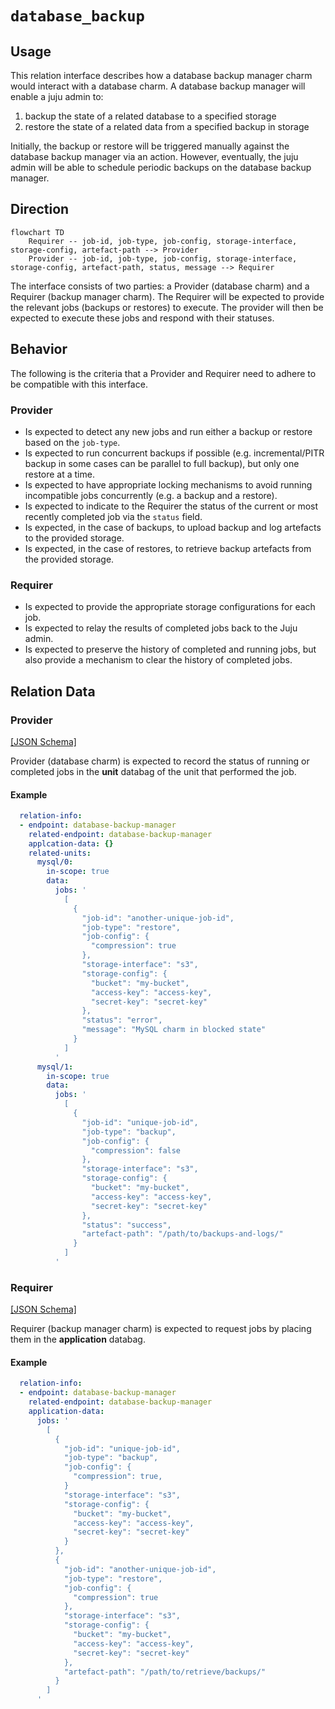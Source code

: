 # `database_backup`

## Usage

This relation interface describes how a database backup manager charm would interact with a database charm. A database backup manager will enable a juju admin to:

1. backup the state of a related database to a specified storage
1. restore the state of a related data from a specified backup in storage

Initially, the backup or restore will be triggered manually against the database backup manager via an action. However, eventually, the juju admin will be able to schedule periodic backups on the database backup manager.

## Direction

```mermaid
flowchart TD
    Requirer -- job-id, job-type, job-config, storage-interface, storage-config, artefact-path --> Provider
    Provider -- job-id, job-type, job-config, storage-interface, storage-config, artefact-path, status, message --> Requirer
```

The interface consists of two parties: a Provider (database charm) and a Requirer (backup manager charm). The Requirer will be expected to provide the relevant jobs (backups or restores) to execute. The provider will then be expected to execute these jobs and respond with their statuses.

## Behavior

The following is the criteria that a Provider and Requirer need to adhere to be compatible with this interface.

### Provider

- Is expected to detect any new jobs and run either a backup or restore based on the `job-type`.
- Is expected to run concurrent backups if possible (e.g. incremental/PITR backup in some cases can be parallel to full backup), but only one restore at a time.
- Is expected to have appropriate locking mechanisms to avoid running incompatible jobs concurrently (e.g. a backup and a restore).
- Is expected to indicate to the Requirer the status of the current or most recently completed job via the `status` field.
- Is expected, in the case of backups, to upload backup and log artefacts to the provided storage.
- Is expected, in the case of restores, to retrieve backup artefacts from the provided storage.

### Requirer

- Is expected to provide the appropriate storage configurations for each job.
- Is expected to relay the results of completed jobs back to the Juju admin.
- Is expected to preserve the history of completed and running jobs, but also provide a mechanism to clear the history of completed jobs.

## Relation Data

### Provider

[\[JSON Schema\]](./schemas/provider.json)

Provider (database charm) is expected to record the status of running or completed jobs in the **unit** databag of the unit that performed the job.

#### Example
```yaml
  relation-info:
  - endpoint: database-backup-manager
    related-endpoint: database-backup-manager
    applcation-data: {}
    related-units:
      mysql/0:
        in-scope: true
        data:
          jobs: '
            [
              {
                "job-id": "another-unique-job-id",
                "job-type": "restore",
                "job-config": {
                  "compression": true
                },
                "storage-interface": "s3",
                "storage-config": {
                  "bucket": "my-bucket",
                  "access-key": "access-key",
                  "secret-key": "secret-key"
                },
                "status": "error",
                "message": "MySQL charm in blocked state"
              }
            ]
          '
      mysql/1:
        in-scope: true
        data:
          jobs: '
            [
              {
                "job-id": "unique-job-id",
                "job-type": "backup",
                "job-config": {
                  "compression": false
                },
                "storage-interface": "s3",
                "storage-config": {
                  "bucket": "my-bucket",
                  "access-key": "access-key",
                  "secret-key": "secret-key"
                },
                "status": "success",
                "artefact-path": "/path/to/backups-and-logs/"
              }
            ]
          '
```

### Requirer

[\[JSON Schema\]](./schemas/requirer.json)

Requirer (backup manager charm) is expected to request jobs by placing them in the **application** databag.

#### Example

```yaml
  relation-info:
  - endpoint: database-backup-manager
    related-endpoint: database-backup-manager
    application-data:
      jobs: '
        [
          {
            "job-id": "unique-job-id",
            "job-type": "backup",
            "job-config": {
              "compression": true,
            }
            "storage-interface": "s3",
            "storage-config": {
              "bucket": "my-bucket",
              "access-key": "access-key",
              "secret-key": "secret-key"
            }
          },
          {
            "job-id": "another-unique-job-id",
            "job-type": "restore",
            "job-config": {
              "compression": true
            },
            "storage-interface": "s3",
            "storage-config": {
              "bucket": "my-bucket",
              "access-key": "access-key",
              "secret-key": "secret-key"
            },
            "artefact-path": "/path/to/retrieve/backups/"
          }
        ]
      '
```
